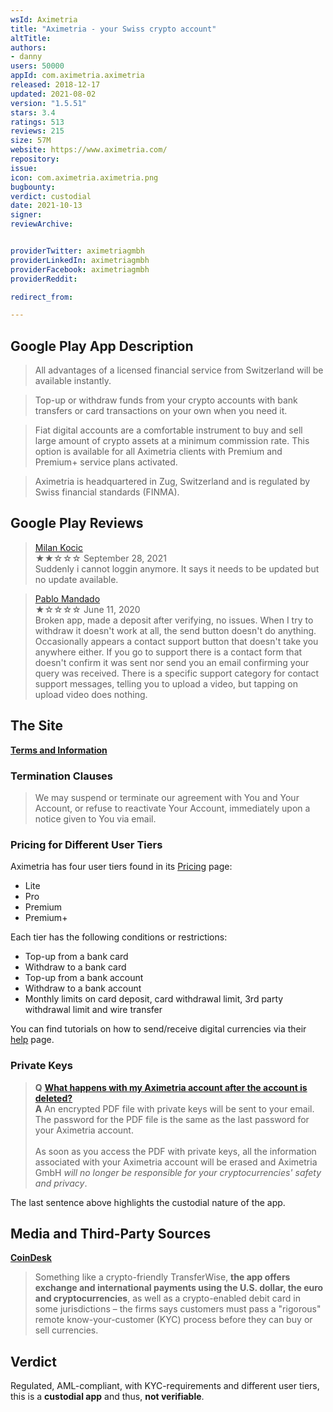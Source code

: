 ```yaml
---
wsId: Aximetria
title: "Aximetria - your Swiss crypto account"
altTitle: 
authors:
- danny
users: 50000
appId: com.aximetria.aximetria
released: 2018-12-17
updated: 2021-08-02
version: "1.5.51"
stars: 3.4
ratings: 513
reviews: 215
size: 57M
website: https://www.aximetria.com/
repository: 
issue: 
icon: com.aximetria.aximetria.png
bugbounty: 
verdict: custodial
date: 2021-10-13
signer: 
reviewArchive:


providerTwitter: aximetriagmbh
providerLinkedIn: aximetriagmbh
providerFacebook: aximetriagmbh
providerReddit: 

redirect_from:

---
```



## Google Play App Description

> All advantages of a licensed financial service from Switzerland will be available instantly.

> Top-up or withdraw funds from your crypto accounts with bank transfers or card transactions on your own when you need it.

> Fiat digital accounts are a comfortable instrument to buy and sell large amount of crypto assets at a minimum commission rate. This option is available for all Aximetria clients with Premium and Premium+ service plans activated.

> Aximetria is headquartered in Zug, Switzerland and is regulated by Swiss financial standards (FINMA).

## Google Play Reviews

> [Milan Kocic](https://play.google.com/store/apps/details?id=com.aximetria.aximetria&reviewId=gp%3AAOqpTOFeolwmkG9_cfFzbTL_KycWR9hIk9dXi7Ti14v-Q_t4ao_Bs_dgZAd8qhrsDSLAV5D__93KOCuhbOjfTAc)<br>
  ★★☆☆☆ September 28, 2021 <br>
       Suddenly i cannot loggin anymore. It says it needs to be updated but no update available.
       
> [Pablo Mandado](https://play.google.com/store/apps/details?id=com.aximetria.aximetria&reviewId=gp%3AAOqpTOEQ03zQoW_qjZnO_KkQ-unj4G36HL4Sqwt5zVV_NnH72XHpJmKXWn363m1LcBmST6wGPh32bccxhlrnI9g)<br>
  ★☆☆☆☆ June 11, 2020 <br>
       Broken app, made a deposit after verifying, no issues. When I try to withdraw it doesn't work at all, the send button doesn't do anything. Occasionally appears a contact support button that doesn't take you anywhere either. If you go to support there is a contact form that doesn't confirm it was sent nor send you an email confirming your query was received. There is a specific support category for contact support messages, telling you to upload a video, but tapping on upload video does nothing.

## The Site

[**Terms and Information**](https://www.aximetria.com/terms_information)

### Termination Clauses

> We may suspend or terminate our agreement with You and Your Account, or refuse to reactivate Your Account, immediately upon a notice given to You via email.

### Pricing for Different User Tiers

Aximetria has four user tiers found in its [Pricing](https://www.aximetria.com/#pricing) page:

- Lite
- Pro
- Premium
- Premium+

Each tier has the following conditions or restrictions:

- Top-up from a bank card
- Withdraw to a bank card
- Top-up from a bank account
- Withdraw to a bank account
- Monthly limits on card deposit, card withdrawal limit, 3rd party withdrawal limit and wire transfer

You can find tutorials on how to send/receive digital currencies via their [help](https://www.aximetria.com/help) page.

### Private Keys

> **Q**	[**What happens with my Aximetria account after the account is deleted?**](https://www.aximetria.com/help)<br>
 **A**	An encrypted PDF file with private keys will be sent to your email. The password for the PDF file is the same as the last password for your Aximetria account.<br><br>
As soon as you access the PDF with private keys, all the information associated with your Aximetria account will be erased and Aximetria GmbH _will no longer be responsible for your cryptocurrencies' safety and privacy_.

The last sentence above highlights the custodial nature of the app.

## Media and Third-Party Sources

**[CoinDesk](https://www.coindesk.com/markets/2019/07/29/crypto-focused-finance-app-aximetria-wins-license-from-swiss-regulator/)**

> Something like a crypto-friendly TransferWise, **the app offers exchange and international payments using the U.S. dollar, the euro and cryptocurrencies**, as well as a crypto-enabled debit card in some jurisdictions – the firms says customers must pass a "rigorous" remote know-your-customer (KYC) process before they can buy or sell currencies.

## Verdict

Regulated, AML-compliant, with KYC-requirements and different user tiers, this is a **custodial app** and thus, **not verifiable**.  

